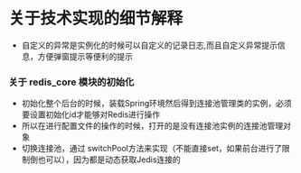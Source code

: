 # 关于技术实现的细节解释
- 自定义的异常是实例化的时候可以自定义的记录日志,而且自定义异常提示信息，方便弹窗提示等便利的提示

### 关于 redis_core 模块的初始化
- 初始化整个后台的时候，装载Spring环境然后得到连接池管理类的实例，必须要设置初始化id才能够对Redis进行操作
- 所以在进行配置文件的操作的时候，打开的是没有连接池实例的连接池管理对象
- 切换连接池，通过 switchPool方法来实现（不能直接set，如果前台进行了限制倒也可以），因为都是动态获取Jedis连接的

 

